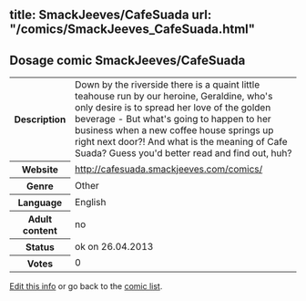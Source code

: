 title: SmackJeeves/CafeSuada
url: "/comics/SmackJeeves_CafeSuada.html"
---
Dosage comic SmackJeeves/CafeSuada
-----------------------------------------

<p id="msg"></p>
<script type="text/javascript">
if (window.location.search === '?edit_info_mail=sent_ok') {
  var elem = document.getElementById("msg");
  elem.innerHTML = 'Edited information sucessfully sent.';
  elem.className = 'ok';
}
</script>
<table class="comicinfo">
<tr>
<th>Description</th><td>Down by the riverside there is a quaint little teahouse run by our heroine, Geraldine, who's only desire is to spread her love of the golden beverage - But what's going to happen to her business when a new coffee house springs up right next door?! And what is the meaning of Cafe Suada? Guess you'd better read and find out, huh?</td>
</tr>
<tr>
<th>Website</th><td><a href="http://cafesuada.smackjeeves.com/comics/">http://cafesuada.smackjeeves.com/comics/</a></td>
</tr>
<tr>
<th>Genre</th><td>Other</td>
</tr>
<tr>
<th>Language</th><td>English</td>
</tr>
<tr>
<th>Adult content</th><td>no</td>
</tr>
<tr>
<th>Status</th><td>ok on 26.04.2013</td>
</tr>
<tr>
<th>Votes</th><td>0</td>
</tr>
</table>

[Edit this info](SmackJeeves_CafeSuada_edit.html) or go back to the [comic list](../comic-index.html).
